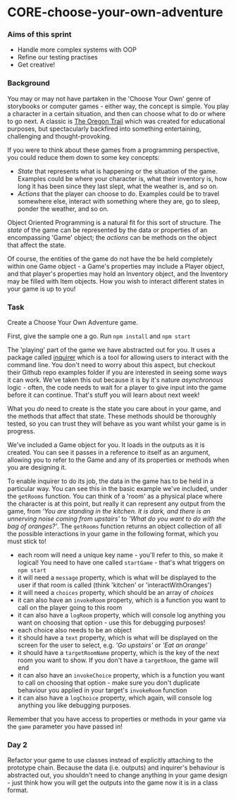 # CORE-choose-your-own-adventure

### Aims of this sprint

- Handle more complex systems with OOP
- Refine our testing practises
- Get creative!

### Background

You may or may not have partaken in the 'Choose Your Own' genre of storybooks or computer games - either way, the concept is simple. You play a character in a certain situation, and then can choose what to do or where to go next. A classic is [The Oregon Trail](https://classicreload.com/oregon-trail.html) which was created for educational purposes, but spectacularly backfired into something entertaining, challenging and thought-provoking.

If you were to think about these games from a programming perspective, you could reduce them down to some key concepts:

- _State_ that represents what is happening or the situation of the game. Examples could be where your character is, what their inventory is, how long it has been since they last slept, what the weather is, and so on.
- _Actions_ that the player can choose to do. Examples could be to travel somewhere else, interact with something where they are, go to sleep, ponder the weather, and so on.

Object Oriented Programming is a natural fit for this sort of structure. The _state_ of the game can be represented by the data or properties of an encompassing 'Game' object; the _actions_ can be methods on the object that affect the state.

Of course, the entities of the game do not have the be held completely within one Game object - a Game's properties may include a Player object, and that player's properties may hold an Inventory object, and the Inventory may be filled with Item objects. How you wish to interact different states in your game is up to you!

### Task

Create a Choose Your Own Adventure game.

First, give the sample one a go. Run `npm install` and `npm start`

The 'playing' part of the game we have abstracted out for you. It uses a package called [inquirer](https://www.npmjs.com/package/inquirer/v/5.0.1) which is a tool for allowing users to interact with the command line. You don't need to worry about this aspect, but checkout their Github repo examples folder if you are interested in seeing some ways it can work. We've taken this out because it is by it's nature _asynchronous_ logic - often, the code needs to wait for a player to give input into the game before it can continue. That's stuff you will learn about next week!

What you _do_ need to create is the state you care about in your game, and the methods that affect that state. These methods should be thoroughly tested, so you can trust they will behave as you want whilst your game is in progress.

We've included a Game object for you. It loads in the outputs as it is created. You can see it passes in a reference to itself as an argument, allowing you to refer to the Game and any of its properties or methods when you are designing it.

To enable inquirer to do its job, the data in the game has to be held in a particular way. You can see this in the basic example we've included, under the `getRooms` function. You can think of a 'room' as a physical place where the character is at this point, but really it can represent any output from the game, from _'You are standing in the kitchen. It is dark, and there is an unnerving noise coming from upstairs'_ to _'What do you want to do with the bag of oranges?'_. The `getRooms` function returns an object collection of all the possible interactions in your game in the following format, which you must stick to!

- each room will need a unique key name - you'll refer to this, so make it logical! You need to have one called `startGame` - that's what triggers on `npm start`
- it will need a `message` property, which is what will be displayed to the user if that room is called (think 'kitchen' or 'interactWithOranges')
- it will need a `choices` property, which should be an array of _choices_
- it can also have an `invokeRoom` property, which is a function you want to call on the player going to this room
- it can also have a `logRoom` property, which will console log anything you want on choosing that option - use this for debugging purposes!
- each choice also needs to be an object
- it should have a `text` property, which is what will be displayed on the screen for the user to select, e.g. _'Go upstairs'_ or _'Eat an orange'_
- it should have a `targetRoomName` property, which is the key of the next room you want to show. If you don't have a `targetRoom`, the game will end
- it can also have an `invokeChoice` property, which is a function you want to call on choosing that option - make sure you don't duplicate behaviour you applied in your target's `invokeRoom` function
- it can also have a `logChoice` property, which again, will console log anything you like debugging purposes.

Remember that you have access to properties or methods in your game via the `game` parameter you have passed in!

### Day 2

Refactor your game to use classes instead of explicitly attaching to the prototype chain. Because the data (i.e. outputs) and inquirer's behaviour is abstracted out, you shouldn't need to change anything in your game design - just think how you will get the outputs into the game now it is in a class format.
